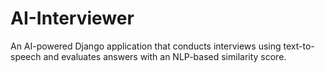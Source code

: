 # AI-Interviewer
An AI-powered Django application that conducts interviews using text-to-speech and evaluates answers with an NLP-based similarity score.
